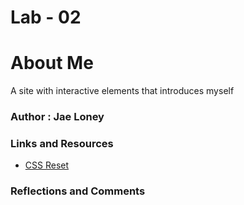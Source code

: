 # Lab - 02

# About Me

A site with interactive elements that introduces myself

### Author : Jae Loney

### Links and Resources
* [CSS Reset](https://meyerweb.com/eric/tools/css/reset/)

### Reflections and Comments
